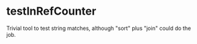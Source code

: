 # testInRefCounter
Trivial tool to test string matches, although "sort" plus "join" could do the job. 
